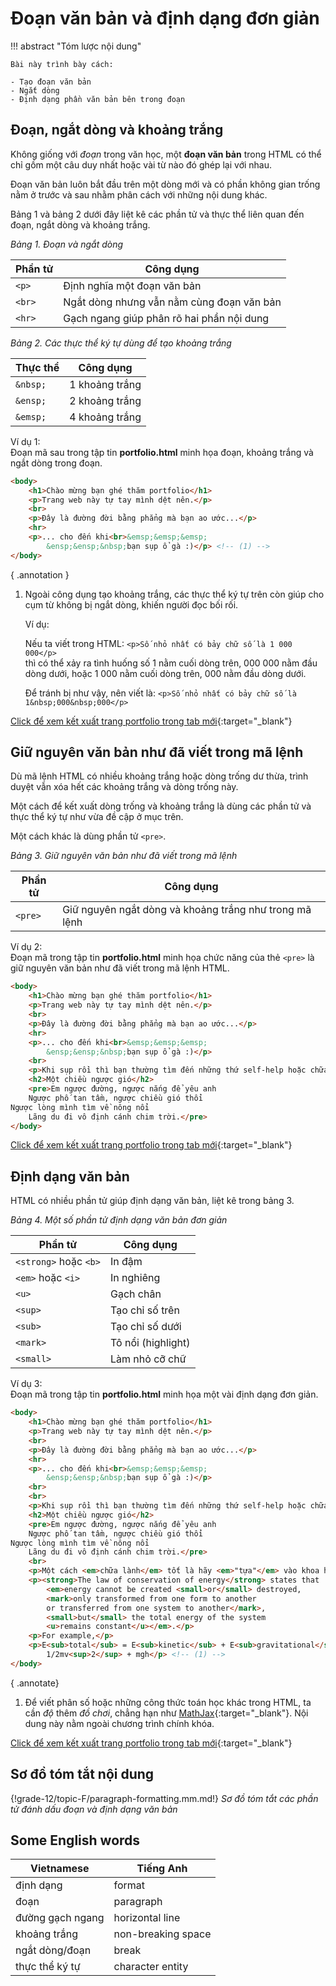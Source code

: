 # Đoạn văn bản và định dạng đơn giản

!!! abstract "Tóm lược nội dung"

    Bài này trình bày cách:
    
    - Tạo đoạn văn bản
    - Ngắt dòng
    - Định dạng phần văn bản bên trong đoạn 

## Đoạn, ngắt dòng và khoảng trắng

Không giống với *đoạn* trong văn học, một **đoạn văn bản** trong HTML có thể chỉ gồm một câu duy nhất hoặc vài từ nào đó ghép lại với nhau.

Đoạn văn bản luôn bắt đầu trên một dòng mới và có phần không gian trống nằm ở trước và sau nhằm phân cách với những nội dung khác.

Bảng 1 và bảng 2 dưới đây liệt kê các phần tử và thực thể liên quan đến đoạn, ngắt dòng và khoảng trắng.

*Bảng 1. Đoạn và ngắt dòng*

| Phần tử | Công dụng |
| --- | --- |
| `<p>` | Định nghĩa một đoạn văn bản |
| `<br>` | Ngắt dòng nhưng vẫn nằm cùng đoạn văn bản |
| `<hr>` | Gạch ngang giúp phân rõ hai phần nội dung |

*Bảng 2. Các thực thể ký tự dùng để tạo khoảng trắng*

| Thực thể | Công dụng |
| --- | --- |
| `&nbsp;` | 1 khoảng trắng |
| `&ensp;` | 2 khoảng trắng |
| `&emsp;` | 4 khoảng trắng |

Ví dụ 1:  
Đoạn mã sau trong tập tin **portfolio.html** minh họa đoạn, khoảng trắng và ngắt dòng trong đoạn.

``` html title="portfolio-1.html" linenums="8" hl_lines="4-8"
<body>
    <h1>Chào mừng bạn ghé thăm portfolio</h1>
    <p>Trang web này tự tay mình dệt nên.</p>
    <br>
    <p>Đây là đường đời bằng phẳng mà bạn ao ước...</p>
    <hr>
    <p>... cho đến khi<br>&emsp;&emsp;&emsp;
        &ensp;&ensp;&nbsp;bạn sụp ổ gà :)</p> <!-- (1) -->
</body>
```
{ .annotation }

1.  Ngoài công dụng tạo khoảng trắng, các thực thể ký tự trên còn giúp cho cụm từ không bị ngắt dòng, khiến người đọc bối rối.

    Ví dụ:

    Nếu ta viết trong HTML: `<p>Số nhỏ nhất có bảy chữ số là 1 000 000</p>`  
    thì có thể xảy ra tình huống số 1 nằm cuối dòng trên, 000 000 nằm đầu dòng dưới, hoặc 1 000 nằm cuối dòng trên, 000 nằm đầu dòng dưới.

    Để tránh bị như vậy, nên viết là: `<p>Số nhỏ nhất có bảy chữ số là 1&nbsp;000&nbsp;000</p>`

[Click để xem kết xuất trang portfolio trong tab mới](paragraph-formatting/portfolio-1.html){:target="_blank"}

## Giữ nguyên văn bản như đã viết trong mã lệnh

Dù mã lệnh HTML có nhiều khoảng trắng hoặc dòng trống dư thừa, trình duyệt vẫn xóa hết các khoảng trắng và dòng trống này.

Một cách để kết xuất dòng trống và khoảng trắng là dùng các phần tử và thực thể ký tự như vừa đề cập ở mục trên.

Một cách khác là dùng phần tử `<pre>`.

*Bảng 3. Giữ nguyên văn bản như đã viết trong mã lệnh*

| Phần tử | Công dụng |
| --- | --- |
| `<pre>` | Giữ nguyên ngắt dòng và khoảng trắng như trong mã lệnh |

Ví dụ 2:  
Đoạn mã trong tập tin **portfolio.html** minh họa chức năng của thẻ `<pre>` là giữ nguyên văn bản như đã viết trong mã lệnh HTML.

``` html title="portfolio.html" linenums="8" hl_lines="9-15"
<body>
    <h1>Chào mừng bạn ghé thăm portfolio</h1>
    <p>Trang web này tự tay mình dệt nên.</p>
    <br>
    <p>Đây là đường đời bằng phẳng mà bạn ao ước...</p>
    <hr>
    <p>... cho đến khi<br>&emsp;&emsp;&emsp;
        &ensp;&ensp;&nbsp;bạn sụp ổ gà :)</p>
    <br>
    <p>Khi sụp rồi thì bạn thường tìm đến những thứ self-help hoặc chữa lành.</p>
    <h2>Một chiều ngược gió</h2>
    <pre>Em ngược đường, ngược nắng để yêu anh
    Ngược phố tan tầm, ngược chiều gió thổi
Ngược lòng mình tìm về nông nổi
    Lãng du đi vô định cánh chim trời.</pre>
</body>
```

[Click để xem kết xuất trang portfolio trong tab mới](paragraph-formatting/portfolio-2.html){:target="_blank"}

## Định dạng văn bản

HTML có nhiều phần tử giúp định dạng văn bản, liệt kê trong bảng 3.

*Bảng 4. Một số phần tử định dạng văn bản đơn giản*

| Phần tử | Công dụng |
| --- | --- |
| `<strong>` hoặc `<b>` | In đậm |
| `<em>` hoặc `<i>` | In nghiêng |
| `<u>` | Gạch chân |
| `<sup>` | Tạo chỉ số trên |
| `<sub>` | Tạo chỉ số dưới |
| `<mark>` | Tô nổi (highlight) |
| `<small>` | Làm nhỏ cỡ chữ |

Ví dụ 3:  
Đoạn mã trong tập tin **portfolio.html** minh họa một vài định dạng đơn giản.

``` html title="portfolio.html" linenums="8" hl_lines="17-27"
<body>
    <h1>Chào mừng bạn ghé thăm portfolio</h1>
    <p>Trang web này tự tay mình dệt nên.</p>
    <br>
    <p>Đây là đường đời bằng phẳng mà bạn ao ước...</p>
    <hr>
    <p>... cho đến khi<br>&emsp;&emsp;&emsp;
        &ensp;&ensp;&nbsp;bạn sụp ổ gà :)</p>
    <br>
    <br>
    <p>Khi sụp rồi thì bạn thường tìm đến những thứ self-help hoặc chữa lành.</p>
    <h2>Một chiều ngược gió</h2>
    <pre>Em ngược đường, ngược nắng để yêu anh
    Ngược phố tan tầm, ngược chiều gió thổi
Ngược lòng mình tìm về nông nổi
    Lãng du đi vô định cánh chim trời.</pre>
    <br>
    <p>Một cách <em>chữa lành</em> tốt là hãy <em>"tựa"</em> vào khoa học.</p>
    <p><strong>The law of conservation of energy</strong> states that 
        <em>energy cannot be created <small>or</small> destroyed, 
        <mark>only transformed from one form to another 
        or transferred from one system to another</mark>, 
        <small>but</small> the total energy of the system 
        <u>remains constant</u></em>.</p>
    <p>For example,</p>
    <p>E<sub>total</sub> = E<sub>kinetic</sub> + E<sub>gravitational</sub> =
        1/2mv<sup>2</sup> + mgh</p> <!-- (1) -->
</body>
```
{ .annotate}

1.  Để viết phân số hoặc những công thức toán học khác trong HTML, ta cần *độ* thêm *đồ chơi*, chẳng hạn như [MathJax](https://www.mathjax.org/){:target="_blank"}. Nội dung này nằm ngoài chương trình chính khóa.

[Click để xem kết xuất trang portfolio trong tab mới](paragraph-formatting/portfolio-3.html){:target="_blank"}

## Sơ đồ tóm tắt nội dung

{!grade-12/topic-F/paragraph-formatting.mm.md!}
*Sơ đồ tóm tắt các phần tử đánh dấu đoạn và định dạng văn bản*

## Some English words

| Vietnamese | Tiếng Anh | 
| --- | --- |
| định dạng | format |
| đoạn | paragraph |
| đường gạch ngang | horizontal line |
| khoảng trắng | non-breaking space |
| ngắt dòng/đoạn | break |
| thực thể ký tự | character entity |
